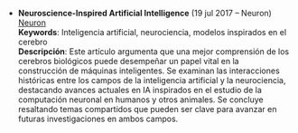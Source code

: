 



* **Neuroscience-Inspired Artificial Intelligence** (19 jul 2017 – Neuron)  
  [Neuron](https://doi.org/10.1016/j.neuron.2017.06.011)  
  **Keywords**: Inteligencia artificial, neurociencia, modelos inspirados en el cerebro  
  **Descripción**: Este artículo argumenta que una mejor comprensión de los cerebros biológicos puede desempeñar un papel vital en la construcción de máquinas inteligentes. Se examinan las interacciones históricas entre los campos de la inteligencia artificial y la neurociencia, destacando avances actuales en IA inspirados en el estudio de la computación neuronal en humanos y otros animales. Se concluye resaltando temas compartidos que pueden ser clave para avanzar en futuras investigaciones en ambos campos. 